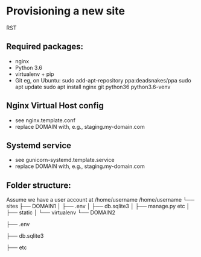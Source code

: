 Provisioning a new site
=======================
RST
## Required packages:

* nginx
* Python 3.6
* virtualenv + pip
* Git
eg, on Ubuntu:
sudo add-apt-repository ppa:deadsnakes/ppa
sudo apt update
sudo apt install nginx git python36 python3.6-venv
## Nginx Virtual Host config
* see nginx.template.conf
* replace DOMAIN with, e.g., staging.my-domain.com
## Systemd service
* see gunicorn-systemd.template.service
* replace DOMAIN with, e.g., staging.my-domain.com
## Folder structure:
Assume we have a user account at /home/username
/home/username
└── sites
   ├── DOMAIN1
   │
├── .env
   │
├── db.sqlite3
   │
├── manage.py etc
   │
├── static
   │
└── virtualenv
   └── DOMAIN2
  
├── .env
  
├── db.sqlite3
  
├── etc

